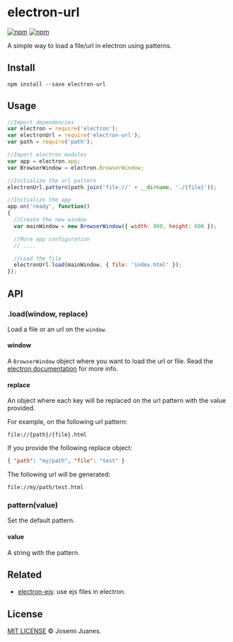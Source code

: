 # electron-url 

[![npm](https://img.shields.io/npm/v/electron-url.svg?style=flat-square)](https://www.npmjs.com/package/electron-url)
[![npm](https://img.shields.io/npm/dt/electron-url.svg?style=flat-square)](https://www.npmjs.com/package/electron-url)

A simple way to load a file/url in electron using patterns. 

## Install 

```
npm install --save electron-url
```

## Usage 

```javascript 
//Import dependencies
var electron = require('electron');
var electronUrl = require('electron-url'); 
var path = require('path');

//Import electron modules
var app = electron.app;
var BrowserWindow = electron.BrowserWindow; 

//Initialize the url pattern 
electronUrl.pattern(path.join('file://' + __dirname, './{file}')); 

//Initialize the app 
app.on('ready', function()
{
  //Create the new window
  var mainWindow = new BrowserWindow({ width: 800, height: 600 });

  //More app configuration
  // ....

  //Load the file
  electronUrl.load(mainWindow, { file: 'index.html' });
});
```

## API 

### .load(window, replace) 

Load a file or an url on the `window`. 

#### window 

A `BrowserWindow` object where you want to load the url or file. Read the [electron documentation](http://electron.atom.io/docs/api/browser-window/) for more info.

#### replace

An object where each key will be replaced on the url pattern with the value provided. 

For example, on the following url pattern: 

```
file://{path}/{file}.html
```

If you provide the following replace object: 

```json
{ "path": "my/path", "file": "test" }
```

The following url will be generated: 

``` 
file://my/path/test.html
```

### pattern(value)

Set the default pattern.

#### value 

A string with the pattern.

## Related 

- [electron-ejs](https://github.com/jmjuanes/electron-ejs): use ejs files in electron.

## License 

[MIT LICENSE](./LICENSE) &copy; Josemi Juanes.
